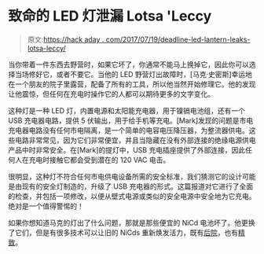 # 致命的 LED 灯泄漏 Lotsa 'Leccy

> 原文:[https://hack aday . com/2017/07/19/deadline-led-lantern-leaks-lotsa-leccy/](https://hackaday.com/2017/07/19/lethal-led-lantern-leaks-lotsa-leccy/)

当你带着一件东西去野营时，如果它坏了，你通常不能马上换掉它，因此你可以选择当场修好它，或者不要它。当他的 LED 野营灯出故障时，[马克·史密斯]幸运地在一个朋友的院子里露营，配备了所有的工具，所以他当然开始修理它。他的发现让他震惊，但任何在充电时操作它的人都可以期待更多的文字变化。

这种灯是一种 LED 灯，内置电源和太阳能充电器，用于镍镉电池组，还有一个 USB 充电器电路，提供 5 伏输出，用于给手机等充电。[Mark]发现的问题是市电充电器电路没有任何市电隔离，是一个简单的电容电压降压器，为整流器供电。这些电路非常常见，因为它们非常便宜，并且当隐藏在没有外部连接的绝缘电源供电产品中时非常安全。在[Mark]的提灯中，USB 充电插座提供了外部连接，因此任何人在充电时接触它都会受到潜在的 120 VAC 电击。

很明显，这种灯不符合任何市电供电设备所需的安全标准，我们猜测它的设计可能是由现有的安全灯制造的，升级了 USB 充电器的形式。这篇报道对它进行了全面的检查，并包括一项修改，以便从壁式电源或类似的安全电源中安全地为它充电。绝对是一个值得警惕的！

如果你想知道马克的灯出了什么问题，那就是那些便宜的 NiCd 电池坏了。他更换了它们，但是有很多技术可以让旧的 NiCds 重新焕发活力，既有[后院](https://www.youtube.com/watch?v=PzIlVLOH9XI)，也有[精致](http://hackaday.com/2011/06/26/diy-battery-reconditioner-saves-old-rechargeable-batteries-from-the-landfill/)。